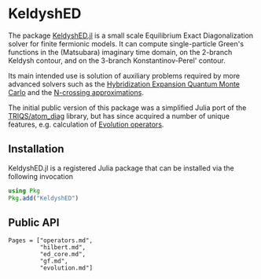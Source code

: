 # KeldyshED

The package [KeldyshED.jl](https://github.com/krivenko/KeldyshED.jl)
is a small scale Equilibrium Exact Diagonalization solver for
finite fermionic models. It can compute single-particle Green's functions
in the (Matsubara) imaginary time domain, on the 2-branch Keldysh contour,
and on the 3-branch Konstantinov-Perel' contour.

Its main intended use is solution of auxiliary problems required by
more advanced solvers such as the
[Hybridization Expansion Quantum Monte Carlo](https://journals.aps.org/prb/abstract/10.1103/PhysRevB.74.155107) and
the [N-crossing approximations](https://journals.aps.org/prb/abstract/10.1103/PhysRevB.74.155107).

The initial public version of this package was a simplified Julia port of
the [TRIQS/atom_diag](https://triqs.github.io/triqs/latest/documentation/manual/triqs/atom_diag/contents.html)
library, but has since acquired a number of unique features, e.g. calculation
of [Evolution operators](@ref).

## Installation

KeldyshED.jl is a registered Julia package that can be installed via the following
invocation

```julia
using Pkg
Pkg.add("KeldyshED")
```

## Public API

```@contents
Pages = ["operators.md",
         "hilbert.md",
         "ed_core.md",
         "gf.md",
         "evolution.md"]
```